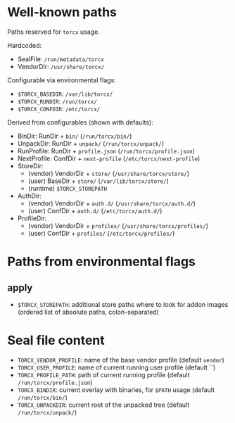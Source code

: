 # Well-known paths

Paths reserved for `torcx` usage.

Hardcoded:
* SealFile: `/run/metadata/torcx`
* VendorDir: `/usr/share/torcx/`

Configurable via environmental flags:
* `$TORCX_BASEDIR`: `/var/lib/torcx/`
* `$TORCX_RUNDIR`: `/run/torcx/`
* `$TORCX_CONFDIR`: `/etc/torcx/`

Derived from configurables (shown with defaults):
* BinDir: RunDir + `bin/` (`/run/torcx/bin/`)
* UnpackDir: RunDir + `unpack/` (`/run/torcx/unpack/`)
* RunProfile: RunDir + `profile.json` (`/run/torcx/profile.json`)
* NextProfile: ConfDir + `next-profile` (`/etc/torcx/next-profile`)
* StoreDir:
  * (vendor) VendorDir + `store/` (`/usr/share/torcx/store/`)
  * (user) BaseDir + `store/` (`/var/lib/torcx/store/`)
  * (runtime) `$TORCX_STOREPATH`
* AuthDir: 
  * (vendor) VendorDir + `auth.d/` (`/usr/share/torcx/auth.d/`)
  * (user) ConfDir + `auth.d/` (`/etc/torcx/auth.d/`)
* ProfileDir:
  * (vendor) VendorDir + `profiles/` (`/usr/share/torcx/profiles/`)
  * (user) ConfDir + `profiles/` (`/etc/torcx/profiles/`)

# Paths from environmental flags

## apply

* `$TORCX_STOREPATH`: additional store paths where to look for addon images (ordered list of absolute paths, colon-separated)

# Seal file content

* `TORCX_VENDOR_PROFILE`: name of the base vendor profile (default `vendor`)
* `TORCX_USER_PROFILE`: name of current running user profile (default ``)
* `TORCX_PROFILE_PATH`: path of current running profile (default `/run/torcx/profile.json`)
* `TORCX_BINDIR`: current overlay with binaries, for `$PATH` usage (default `/run/torcx/bin/`)
* `TORCX_UNPACKDIR`: current root of the unpacked tree (default `/run/torcx/unpack/`)
